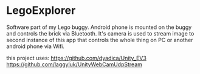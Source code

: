 # LegoExplorer
Software part of my Lego buggy. Android phone is mounted on the buggy and controls the brick via Bluetooth. It's camera is used to stream image to second instance of this app that controls the whole thing on PC or another android phone via Wifi.

this project uses:
	https://github.com/dyadica/Unity_EV3
	https://github.com/laggyluk/UnityWebCamUdpStream
